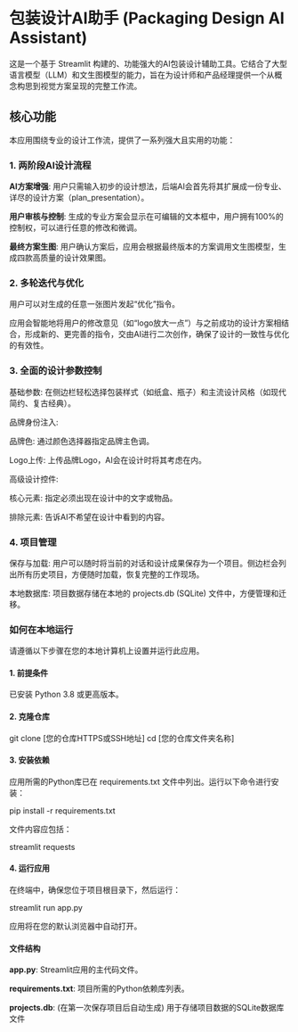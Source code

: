 # 包装设计AI助手 (Packaging Design AI Assistant)
这是一个基于 Streamlit 构建的、功能强大的AI包装设计辅助工具。它结合了大型语言模型（LLM）和文生图模型的能力，旨在为设计师和产品经理提供一个从概念构思到视觉方案呈现的完整工作流。

## 核心功能
本应用围绕专业的设计工作流，提供了一系列强大且实用的功能：

### 1. 两阶段AI设计流程
**AI方案增强**: 用户只需输入初步的设计想法，后端AI会首先将其扩展成一份专业、详尽的设计方案（plan_presentation）。

**用户审核与控制**: 生成的专业方案会显示在可编辑的文本框中，用户拥有100%的控制权，可以进行任意的修改和微调。

**最终方案生图**: 用户确认方案后，应用会根据最终版本的方案调用文生图模型，生成四款高质量的设计效果图。

### 2. 多轮迭代与优化
用户可以对生成的任意一张图片发起“优化”指令。

应用会智能地将用户的修改意见（如“logo放大一点”）与之前成功的设计方案相结合，形成新的、更完善的指令，交由AI进行二次创作，确保了设计的一致性与优化的有效性。

### 3. 全面的设计参数控制
基础参数: 在侧边栏轻松选择包装样式（如纸盒、瓶子）和主流设计风格（如现代简约、复古经典）。

品牌身份注入:

品牌色: 通过颜色选择器指定品牌主色调。

Logo上传: 上传品牌Logo，AI会在设计时将其考虑在内。

高级设计控件:

核心元素: 指定必须出现在设计中的文字或物品。

排除元素: 告诉AI不希望在设计中看到的内容。

### 4. 项目管理
保存与加载: 用户可以随时将当前的对话和设计成果保存为一个项目。侧边栏会列出所有历史项目，方便随时加载，恢复完整的工作现场。

本地数据库: 项目数据存储在本地的 projects.db (SQLite) 文件中，方便管理和迁移。


### 如何在本地运行
请遵循以下步骤在您的本地计算机上设置并运行此应用。

#### 1. 前提条件
已安装 Python 3.8 或更高版本。

#### 2. 克隆仓库
git clone [您的仓库HTTPS或SSH地址]
cd [您的仓库文件夹名称]

#### 3. 安装依赖
应用所需的Python库已在 requirements.txt 文件中列出。运行以下命令进行安装：

pip install -r requirements.txt

文件内容应包括：

streamlit
requests

#### 4. 运行应用
在终端中，确保您位于项目根目录下，然后运行：

streamlit run app.py

应用将在您的默认浏览器中自动打开。

#### 文件结构
**app.py**: Streamlit应用的主代码文件。

**requirements.txt**: 项目所需的Python依赖库列表。

**projects.db**: (在第一次保存项目后自动生成) 用于存储项目数据的SQLite数据库文件
